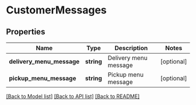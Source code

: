 # CustomerMessages

## Properties
Name | Type | Description | Notes
------------ | ------------- | ------------- | -------------
**delivery_menu_message** | **string** | Delivery menu message | [optional] 
**pickup_menu_message** | **string** | Pickup menu message | [optional] 

[[Back to Model list]](../README.md#documentation-for-models) [[Back to API list]](../README.md#documentation-for-api-endpoints) [[Back to README]](../README.md)


